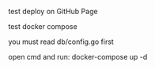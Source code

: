 test deploy on GitHub Page

test docker compose

you must read db/config.go first 

open cmd and run: docker-compose up -d
